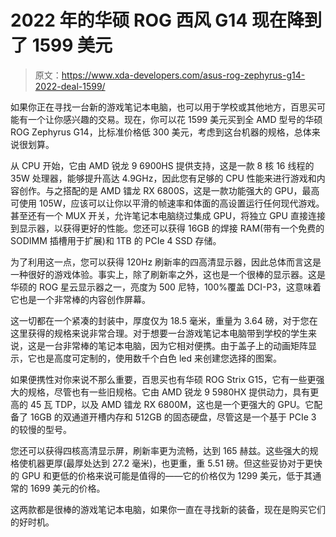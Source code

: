 # 2022 年的华硕 ROG 西风 G14 现在降到了 1599 美元

> 原文：<https://www.xda-developers.com/asus-rog-zephyrus-g14-2022-deal-1599/>

如果你正在寻找一台新的游戏笔记本电脑，也可以用于学校或其他地方，百思买可能有一个让你感兴趣的交易。现在，你可以花 1599 美元买到全 AMD 型号的华硕 ROG Zephyrus G14，比标准价格低 300 美元，考虑到这台机器的规格，总体来说很划算。

从 CPU 开始，它由 AMD 锐龙 9 6900HS 提供支持，这是一款 8 核 16 线程的 35W 处理器，能够提升高达 4.9GHz，因此您有足够的 CPU 性能来进行游戏和内容创作。与之搭配的是 AMD 镭龙 RX 6800S，这是一款功能强大的 GPU，最高可使用 105W，应该可以让你以平滑的帧速率和体面的高设置运行任何现代游戏。甚至还有一个 MUX 开关，允许笔记本电脑绕过集成 GPU，将独立 GPU 直接连接到显示器，以获得更好的性能。您还可以获得 16GB 的焊接 RAM(带有一个免费的 SODIMM 插槽用于扩展)和 1TB 的 PCIe 4 SSD 存储。

为了利用这一点，您可以获得 120Hz 刷新率的四高清显示器，因此总体而言这是一种很好的游戏体验。事实上，除了刷新率之外，这也是一个很棒的显示器。这是华硕的 ROG 星云显示器之一，亮度为 500 尼特，100%覆盖 DCI-P3，这意味着它也是一个非常棒的内容创作屏幕。

这一切都在一个紧凑的封装中，厚度仅为 18.5 毫米，重量为 3.64 磅，对于您在这里获得的规格来说非常合理。对于想要一台游戏笔记本电脑带到学校的学生来说，这是一台非常棒的笔记本电脑，因为它相对便携。由于盖子上的动画矩阵显示，它也是高度可定制的，使用数千个白色 led 来创建您选择的图案。

如果便携性对你来说不那么重要，百思买也有华硕 ROG Strix G15，它有一些更强大的规格，尽管也有一些旧规格。它由 AMD 锐龙 9 5980HX 提供动力，具有更高的 45 瓦 TDP，以及 AMD 镭龙 RX 6800M，这也是一个更强大的 GPU。它配备了 16GB 的双通道开槽内存和 512GB 的固态硬盘，尽管这是一个基于 PCIe 3 的较慢的型号。

您还可以获得四核高清显示屏，刷新率更为流畅，达到 165 赫兹。这些强大的规格使机器更厚(最厚处达到 27.2 毫米)，也更重，重 5.51 磅。但这些妥协对于更快的 GPU 和更低的价格来说可能是值得的——它的价格仅为 1299 美元，低于其通常的 1699 美元的价格。

这两款都是很棒的游戏笔记本电脑，如果你一直在寻找新的装备，现在是购买它们的好时机。